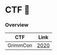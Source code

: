 # CTF 🏁

### Overview

| CTF           | Link                                                        |
|---------------|--------------------------------------------------------------|
| GrimmCon      | [2020](https://github.com/0xLuks/CTF/tree/main/GrimmCon%202020) |
